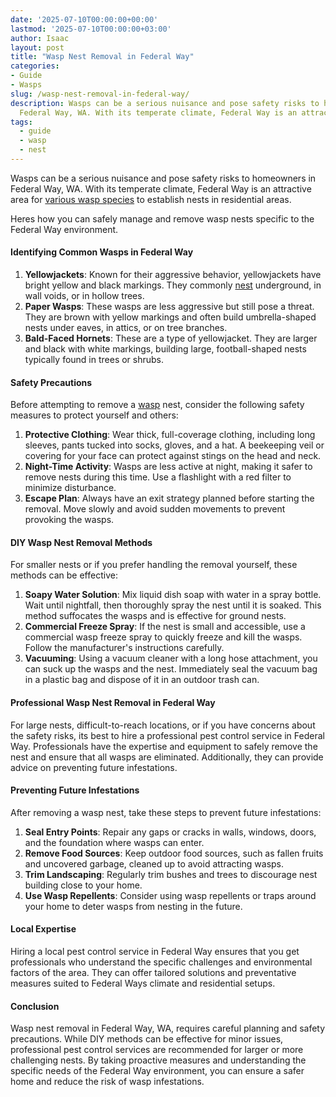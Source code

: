 ```yaml
---
date: '2025-07-10T00:00:00+00:00'
lastmod: '2025-07-10T00:00:00+03:00'
author: Isaac
layout: post
title: "Wasp Nest Removal in Federal Way"
categories:
- Guide
- Wasps
slug: /wasp-nest-removal-in-federal-way/
description: Wasps can be a serious nuisance and pose safety risks to homeowners in
  Federal Way, WA. With its temperate climate, Federal Way is an attractive area for
tags: 
  - guide
  - wasp
  - nest
---
```

Wasps can be a serious nuisance and pose safety risks to homeowners in Federal Way, WA. With its temperate climate, Federal Way is an attractive area for
[various wasp species](https://pestpolicy.com/baby-wasp/)
to establish nests in residential areas.

Heres how you can safely manage and remove wasp nests specific to the Federal Way environment.
#### Identifying Common Wasps in Federal Way
1. **Yellowjackets**: Known for their aggressive behavior, yellowjackets have bright yellow and black markings. They commonly [nest](/posts/wasp-nest-removal-in-bellevue-wa/) underground, in wall voids, or in hollow trees.
2. **Paper Wasps**: These wasps are less aggressive but still pose a threat. They are brown with yellow markings and often build umbrella-shaped nests under eaves, in attics, or on tree branches.
3. **Bald-Faced Hornets**: These are a type of yellowjacket. They are larger and black with white markings, building large, football-shaped nests typically found in trees or shrubs.
#### Safety Precautions
Before attempting to remove a [wasp](/posts/wasp-nest-removal-in-eugene/) nest, consider the following safety measures to protect yourself and others:
1. **Protective Clothing**: Wear thick, full-coverage clothing, including long sleeves, pants tucked into socks, gloves, and a hat. A beekeeping veil or covering for your face can protect against stings on the head and neck.
2. **Night-Time Activity**: Wasps are less active at night, making it safer to remove nests during this time. Use a flashlight with a red filter to minimize disturbance.
3. **Escape Plan**: Always have an exit strategy planned before starting the removal. Move slowly and avoid sudden movements to prevent provoking the wasps.
#### DIY Wasp Nest Removal Methods
For smaller nests or if you prefer handling the removal yourself, these methods can be effective:
1. **Soapy Water Solution**: Mix liquid dish soap with water in a spray bottle. Wait until nightfall, then thoroughly spray the nest until it is soaked. This method suffocates the wasps and is effective for ground nests.
2. **Commercial Freeze Spray**: If the nest is small and accessible, use a commercial wasp freeze spray to quickly freeze and kill the wasps. Follow the manufacturer's instructions carefully.
3. **Vacuuming**: Using a vacuum cleaner with a long hose attachment, you can suck up the wasps and the nest. Immediately seal the vacuum bag in a plastic bag and dispose of it in an outdoor trash can.
#### Professional Wasp Nest Removal in Federal Way
For large nests, difficult-to-reach locations, or if you have concerns about the safety risks, its best to hire a professional pest control service in Federal Way. Professionals have the expertise and equipment to safely remove the nest and ensure that all wasps are eliminated. Additionally, they can provide advice on preventing future infestations.
#### Preventing Future Infestations
After removing a wasp nest, take these steps to prevent future infestations:
1. **Seal Entry Points**: Repair any gaps or cracks in walls, windows, doors, and the foundation where wasps can enter.
2. **Remove Food Sources**: Keep outdoor food sources, such as fallen fruits and uncovered garbage, cleaned up to avoid attracting wasps.
3. **Trim Landscaping**: Regularly trim bushes and trees to discourage nest building close to your home.
4. **Use Wasp Repellents**: Consider using wasp repellents or traps around your home to deter wasps from nesting in the future.
#### Local Expertise
Hiring a local pest control service in Federal Way ensures that you get professionals who understand the specific challenges and environmental factors of the area. They can offer tailored solutions and preventative measures suited to Federal Ways climate and residential setups.
#### Conclusion
Wasp nest removal in Federal Way, WA, requires careful planning and safety precautions. While DIY methods can be effective for minor issues, professional pest control services are recommended for larger or more challenging nests. By taking proactive measures and understanding the specific needs of the Federal Way environment, you can ensure a safer home and reduce the risk of wasp infestations.
